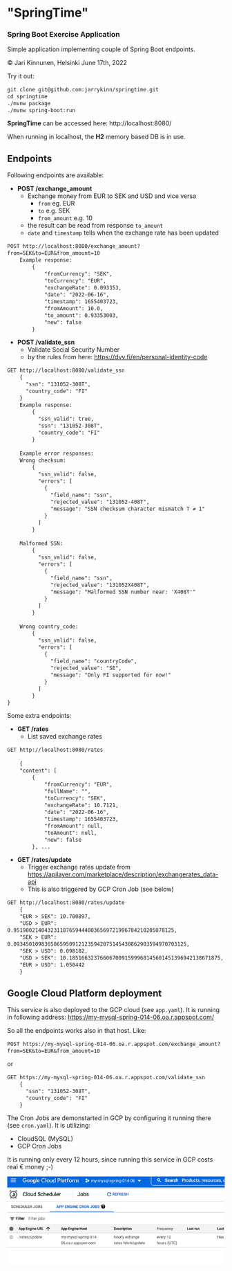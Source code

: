# "SpringTime" 
### Spring Boot Exercise Application

Simple application implementing couple of Spring Boot endpoints.

&copy; Jari Kinnunen, Helsinki June 17th, 2022

Try it out:
```
git clone git@github.com:jarrykinn/springtime.git
cd springtime
./mvnw package
./mvnw spring-boot:run
```

**SpringTime** can be accessed here: http://localhost:8080/

When running in localhost, the **H2** memory based DB is in use.

## Endpoints
Following endpoints are available:

* **POST /exchange_amount**
  * Exchange money from EUR to SEK and USD and vice versa
    * `from` eg. EUR
    * `to` e.g. SEK
    * `from_amount` e.g. 10
  * the result can be read from response `to_amount`
  * `date` and `timestamp` tells when the exchange rate has been updated
```
POST http://localhost:8080/exchange_amount?from=SEK&to=EUR&from_amount=10
    Example response:
        {
            "fromCurrency": "SEK",
            "toCurrency": "EUR",
            "exchangeRate": 0.093353,
            "date": "2022-06-16",
            "timestamp": 1655403723,
            "fromAmount": 10.0,
            "to_amount": 0.93353003,
            "new": false
        }
```

* **POST /validate_ssn**
    * Validate Social Security Number
    * by the rules from here: https://dvv.fi/en/personal-identity-code
```
GET http://localhost:8080/validate_ssn
    {
      "ssn": "131052-308T",
      "country_code": "FI"
    }
    Example response:
        {
          "ssn_valid": true,
          "ssn": "131052-308T",
          "country_code": "FI"
        }
    
    Example error responses:
    Wrong checksum:
        {
          "ssn_valid": false,
          "errors": [
            {
              "field_name": "ssn",
              "rejected_value": "131052-408T",
              "message": "SSN checksum character mismatch T ≠ 1"
            }
          ]
        }
    
    Malformed SSN:
        {
          "ssn_valid": false,
          "errors": [
            {
              "field_name": "ssn",
              "rejected_value": "131052X408T",
              "message": "Malformed SSN number near: 'X408T'"
            }
          ]
        }
        
    Wrong country_code:
        {
          "ssn_valid": false,
          "errors": [
            {
              "field_name": "countryCode",
              "rejected_value": "SE",
              "message": "Only FI supported for now!"
            }
          ]
        }
}
```
Some extra endpoints:

* **GET /rates**
  * List saved exchange rates
```
GET http://localhost:8080/rates

    {
    "content": [
        {
            "fromCurrency": "EUR",
            "fullName": "",
            "toCurrency": "SEK",
            "exchangeRate": 10.7121,
            "date": "2022-06-16",
            "timestamp": 1655403723,
            "fromAmount": null,
            "toAmount": null,
            "new": false
        }, ...
```

* **GET /rates/update**
  * Trigger exchange rates update from https://apilayer.com/marketplace/description/exchangerates_data-api
  * This is also triggered by GCP Cron Job (see below)
```
GET http://localhost:8080/rates/update
    {
    "EUR > SEK": 10.700897,
    "USD > EUR": 0.9519802140432311876594440036569721996784210205078125,
    "SEK > EUR": 0.09345010983658659509121235942075145430862903594970703125,
    "SEK > USD": 0.098182,
    "USD > SEK": 10.1851663237660670091599968145601451396942138671875,
    "EUR > USD": 1.050442
    }
```
## Google Cloud Platform deployment

This service is also deployed to the GCP cloud (see `app.yaml`).
It is running in following address:
https://my-mysql-spring-014-06.oa.r.appspot.com/

So all the endpoints works also in that host. Like:
```
POST https://my-mysql-spring-014-06.oa.r.appspot.com/exchange_amount?from=SEK&to=EUR&from_amount=10
```
or
```
GET https://my-mysql-spring-014-06.oa.r.appspot.com/validate_ssn
    {
      "ssn": "131052-308T",
      "country_code": "FI"
    }
```

The Cron Jobs are demonstarted in GCP by configuring it running there (see `cron.yaml`).
It is utilizing:
* CloudSQL (MySQL)
* GCP Cron Jobs

It is running only every 12 hours, since running this service in GCP costs real € money ;-)

![image info](./README-images/cron-jobs-gcp.png)
